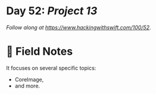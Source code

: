 # Day 52: _Project 13_


_Follow along at https://www.hackingwithswift.com/100/52_.


# 📒 Field Notes

It focuses on several specific topics:

- CoreImage,
- and more.
